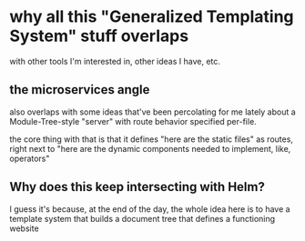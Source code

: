 # why all this "Generalized Templating System" stuff overlaps

with other tools I'm interested in, other ideas I have, etc.

## the microservices angle

also overlaps with some ideas that've been percolating for me lately about a Module-Tree-style "server" with route behavior specified per-file.

the core thing with that is that it defines "here are the static files" as routes, right next to "here are the dynamic components needed to implement, like, operators"

## Why does this keep intersecting with Helm?

I guess it's because, at the end of the day, the whole idea here is to have a template system that builds a document tree that defines a functioning website
